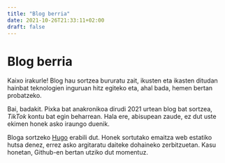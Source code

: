 ```yaml
---
title: "Blog berria"
date: 2021-10-26T21:33:11+02:00
draft: false
---
```


# Blog berria

Kaixo irakurle! Blog hau sortzea bururatu zait, ikusten eta ikasten ditudan hainbat teknologien inguruan hitz egiteko eta, ahal bada, hemen bertan probatzeko.

Bai, badakit. Pixka bat anakronikoa dirudi 2021 urtean blog bat sortzea, _TikTok_ kontu bat egin beharrean. Hala ere, abisupean zaude, ez dut uste ekimen honek asko iraungo duenik.

Bloga sortzeko [Hugo](https://gohugo.io) erabili dut. Honek sortutako emaitza web estatiko hutsa denez, errez asko argitaratu daiteke dohaineko zerbitzuetan. Kasu honetan, Github-en bertan utziko dut momentuz.
